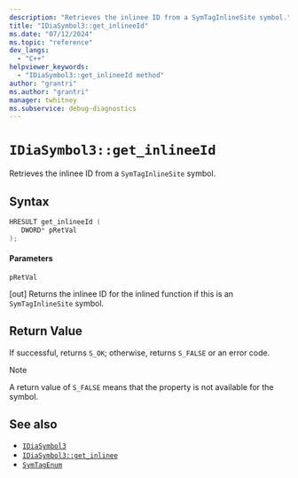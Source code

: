 ```yaml
---
description: "Retrieves the inlinee ID from a SymTagInlineSite symbol."
title: "IDiaSymbol3::get_inlineeId"
ms.date: "07/12/2024"
ms.topic: "reference"
dev_langs:
  - "C++"
helpviewer_keywords:
  - "IDiaSymbol3::get_inlineeId method"
author: "grantri"
ms.author: "grantri"
manager: twhitney
ms.subservice: debug-diagnostics
---
```

# `IDiaSymbol3::get_inlineeId`

Retrieves the inlinee ID from a `SymTagInlineSite` symbol.

## Syntax

```C++
HRESULT get_inlineeId ( 
   DWORD* pRetVal
);
```

#### Parameters

 `pRetVal`

[out] Returns the inlinee ID for the inlined function if this is an `SymTagInlineSite` symbol.

## Return Value

 If successful, returns `S_OK`; otherwise, returns `S_FALSE` or an error code.

> [!NOTE]
> A return value of `S_FALSE` means that the property is not available for the symbol.

## See also

- [`IDiaSymbol3`](../../debugger/debug-interface-access/idiasymbol3.md)
- [`IDiaSymbol3::get_inlinee`](../../debugger/debug-interface-access/idiasymbol3-get-inlinee.md)
- [`SymTagEnum`](../../debugger/debug-interface-access/symtagenum.md)